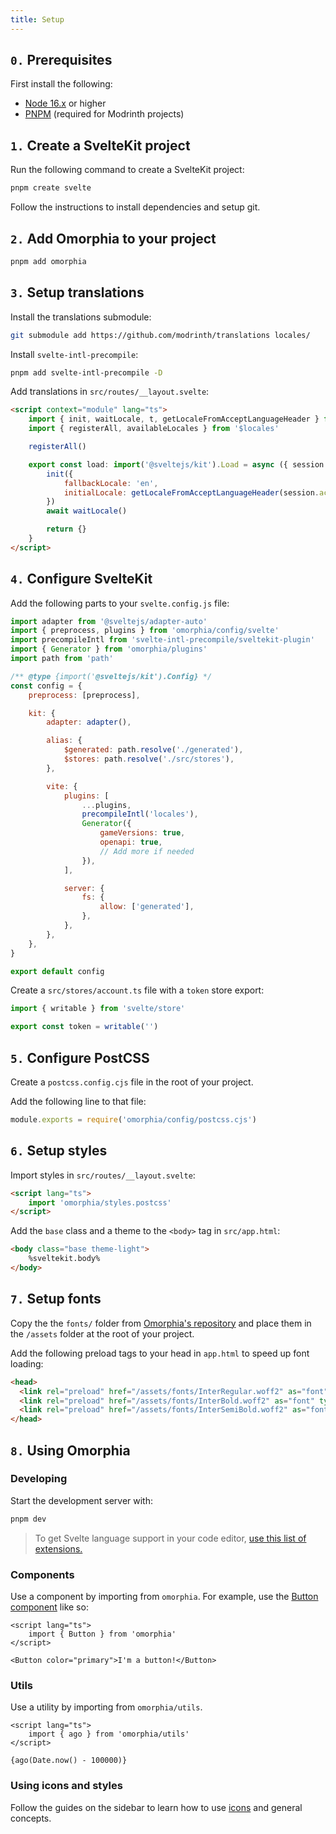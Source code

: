 ```yaml
---
title: Setup
---
```


## `0.` Prerequisites

First install the following:

- [Node 16.x](https://docs.volta.sh/guide/getting-started) or higher
- [PNPM](https://pnpm.io/installation) (required for Modrinth projects)

## `1.` Create a SvelteKit project

Run the following command to create a SvelteKit project:

```bash
pnpm create svelte
```

Follow the instructions to install dependencies and setup git.

## `2.` Add Omorphia to your project

```bash
pnpm add omorphia
```

## `3.` Setup translations

Install the translations submodule:

```bash
git submodule add https://github.com/modrinth/translations locales/
```

Install `svelte-intl-precompile`:

```bash
pnpm add svelte-intl-precompile -D
```

Add translations in `src/routes/__layout.svelte`:

```html
<script context="module" lang="ts">
	import { init, waitLocale, t, getLocaleFromAcceptLanguageHeader } from 'svelte-intl-precompile'
	import { registerAll, availableLocales } from '$locales'

	registerAll()

	export const load: import('@sveltejs/kit').Load = async ({ session }) => {
		init({
			fallbackLocale: 'en',
			initialLocale: getLocaleFromAcceptLanguageHeader(session.acceptLanguage, availableLocales),
		})
		await waitLocale()

		return {}
	}
</script>
```

## `4.` Configure SvelteKit

Add the following parts to your `svelte.config.js` file:

```js
import adapter from '@sveltejs/adapter-auto'
import { preprocess, plugins } from 'omorphia/config/svelte'
import precompileIntl from 'svelte-intl-precompile/sveltekit-plugin'
import { Generator } from 'omorphia/plugins'
import path from 'path'

/** @type {import('@sveltejs/kit').Config} */
const config = {
	preprocess: [preprocess],

	kit: {
		adapter: adapter(),

		alias: {
			$generated: path.resolve('./generated'),
			$stores: path.resolve('./src/stores'),
		},

		vite: {
			plugins: [
				...plugins,
				precompileIntl('locales'),
				Generator({
					gameVersions: true,
					openapi: true,
					// Add more if needed
				}),
			],

			server: {
				fs: {
					allow: ['generated'],
				},
			},
		},
	},
}

export default config
```

Create a `src/stores/account.ts` file with a `token` store export:

```ts
import { writable } from 'svelte/store'

export const token = writable('')
```

## `5.` Configure PostCSS

Create a `postcss.config.cjs` file in the root of your project.

Add the following line to that file:

```js
module.exports = require('omorphia/config/postcss.cjs')
```

## `6.` Setup styles

Import styles in `src/routes/__layout.svelte`:

```html
<script lang="ts">
	import 'omorphia/styles.postcss'
</script>
```

Add the `base` class and a theme to the `<body>` tag in `src/app.html`:

```html
<body class="base theme-light">
	%sveltekit.body%
</body>
```

## `7.` Setup fonts

Copy the the `fonts/` folder from [Omorphia's repository](https://github.com/modrinth/omorphia/blob/main/docs/static/assets/fonts) and place them in the `/assets` folder at the root of your project.

Add the following preload tags to your head in `app.html` to speed up font loading:

<!-- prettier-ignore-start -->
```html
<head>
  <link rel="preload" href="/assets/fonts/InterRegular.woff2" as="font" type="font/woff2" crossorigin>
  <link rel="preload" href="/assets/fonts/InterBold.woff2" as="font" type="font/woff2" crossorigin>
  <link rel="preload" href="/assets/fonts/InterSemiBold.woff2" as="font" type="font/woff2" crossorigin>
</head>
```
<!-- prettier-ignore-end -->

## `8.` Using Omorphia

### Developing

Start the development server with:

```bash
pnpm dev
```

> To get Svelte language support in your code editor, [use this list of extensions.](https://sveltesociety.dev/tools#editor-support)

### Components

Use a component by importing from `omorphia`. For example, use the [Button component](/components/Button) like so:

```svelte example raised
<script lang="ts">
	import { Button } from 'omorphia'
</script>

<Button color="primary">I'm a button!</Button>
```

### Utils

Use a utility by importing from `omorphia/utils`.

```svelte example raised
<script lang="ts">
	import { ago } from 'omorphia/utils'
</script>

{ago(Date.now() - 100000)}
```

### Using icons and styles

Follow the guides on the sidebar to learn how to use [icons](/usage/icons) and general concepts.
